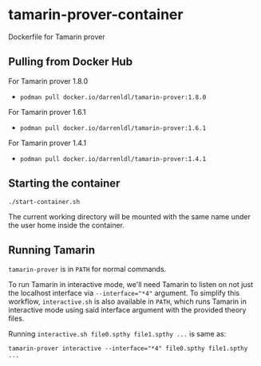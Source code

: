 # tamarin-prover-container

Dockerfile for Tamarin prover

## Pulling from Docker Hub

For Tamarin prover 1.8.0

- `podman pull docker.io/darrenldl/tamarin-prover:1.8.0`

For Tamarin prover 1.6.1

- `podman pull docker.io/darrenldl/tamarin-prover:1.6.1`

For Tamarin prover 1.4.1

- `podman pull docker.io/darrenldl/tamarin-prover:1.4.1`

## Starting the container

```
./start-container.sh
```

The current working directory will be mounted with the same name under the user home inside the container.

## Running Tamarin

`tamarin-prover` is in `PATH` for normal commands.

To run Tamarin in interactive mode, we'll need Tamarin to listen on
not just the localhost interface via `--interface="*4"` argument.
To simplify this workflow, `interactive.sh` is also available in `PATH`,
which runs Tamarin in interactive mode using said interface argument
with the provided theory files.

Running `interactive.sh file0.spthy file1.spthy ...` is same as:

```
tamarin-prover interactive --interface="*4" file0.spthy file1.spthy ...
```

